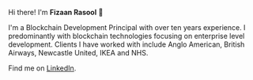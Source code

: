 Hi there! I'm **Fizaan Rasool** 👋 

I'm a Blockchain Development Principal with over ten years experience.
I predominantly with blockchain technologies focusing on enterprise level development. Clients I have worked with include Anglo American, British Airways, Newcastle United, IKEA and NHS.

Find me on [LinkedIn](https://www.linkedin.com/in/fizaan-rasool/).

<!--
**astroblockmani/astroblockmani** is a ✨ _special_ ✨ repository because its `README.md` (this file) appears on your GitHub profile.

